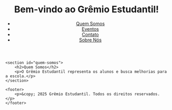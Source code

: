
<html lang="pt-br">
<head>
    <meta charset="UTF-8">
    <meta name="viewport" content="width=device-width, initial-scale=1.0">
    <title>Grêmio Estudantil</title>
    <link rel="stylesheet" href="style.css">
</head>
<body>
    <header>
        <h1>Bem-vindo ao Grêmio Estudantil!</h1>
        <nav>
            <ul>
                <li><a href="quem-somos.html">Quem Somos</a></li>
                <li><a href="eventos.html">Eventos</a></li>
                <li><a href="contato.html">Contato</a></li>
                <li><a href="sobre-nos.html">Sobre Nós</a></li>
            </ul>
        </nav>
    </header>

    <section id="quem-somos">
        <h2>Quem Somos</h2>
        <p>O Grêmio Estudantil representa os alunos e busca melhorias para a escola.</p>
    </section>

    <footer>
        <p>&copy; 2025 Grêmio Estudantil. Todos os direitos reservados.</p>
    </footer>
</body>
</html>

